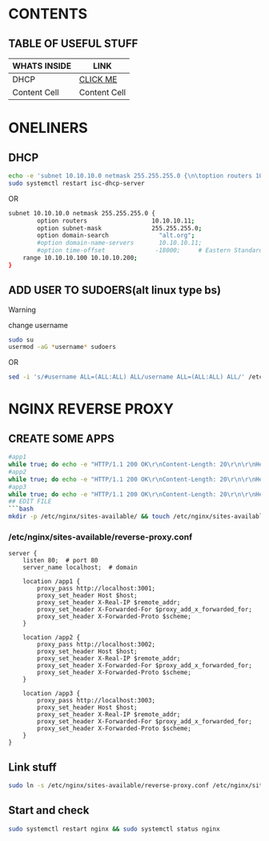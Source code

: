 
# CONTENTS
## TABLE OF USEFUL STUFF
| __WHATS INSIDE__  | LINK |
| ------------- | ------------- |
| DHCP          | [CLICK ME](https://github.com/mr-gniloy-trupeshnik/justsomecommands/blob/main/alt-dhcp) |
| Content Cell  | Content Cell  |

# ONELINERS
## DHCP
```bash
echo -e 'subnet 10.10.10.0 netmask 255.255.255.0 {\n\toption routers 10.10.10.11;\n\toption subnet-mask 255.255.255.0;\n\toption domain-search "alt.org";\n\t#option domain-name-servers 10.10.10.11;\n\t#option time-offset -18000; # Eastern Standard Time\n\trange 10.10.10.100 10.10.10.200;\n}' | sudo tee -a /etc/dhcp/dhcpd.conf
sudo systemctl restart isc-dhcp-server
```
OR

```bash
subnet 10.10.10.0 netmask 255.255.255.0 {
        option routers                  10.10.10.11;
        option subnet-mask              255.255.255.0;
        option domain-search              "alt.org";
        #option domain-name-servers       10.10.10.11;
        #option time-offset              -18000;     # Eastern Standard Time
	range 10.10.10.100 10.10.10.200;
}
```
## ADD USER TO SUDOERS(alt linux type bs)

> [!WARNING]
> change username

``` bash
sudo su
usermod -aG *username* sudoers
```
OR
```bash
sed -i 's/#username ALL=(ALL:ALL) ALL/username ALL=(ALL:ALL) ALL/' /etc/sudoers
```
# NGINX REVERSE PROXY
## CREATE SOME APPS
> 

```bash
#app1
while true; do echo -e "HTTP/1.1 200 OK\r\nContent-Length: 20\r\n\r\nHello from app1!" | nc -l -p 3001; done
#app2
while true; do echo -e "HTTP/1.1 200 OK\r\nContent-Length: 20\r\n\r\nHello from app2!" | nc -l -p 3002; done
#app3
while true; do echo -e "HTTP/1.1 200 OK\r\nContent-Length: 20\r\n\r\nHello from app3!" | nc -l -p 3003; done
## EDIT FILE
```bash
mkdir -p /etc/nginx/sites-available/ && touch /etc/nginx/sites-available/reverse-proxy.conf && sudo vim /etc/nginx/sites-available/reverse-proxy.conf
```
### /etc/nginx/sites-available/reverse-proxy.conf
```nginx
server {
    listen 80;  # port 80
    server_name localhost;  # domain

    location /app1 {
        proxy_pass http://localhost:3001;
        proxy_set_header Host $host;
        proxy_set_header X-Real-IP $remote_addr;
        proxy_set_header X-Forwarded-For $proxy_add_x_forwarded_for;
        proxy_set_header X-Forwarded-Proto $scheme;
    }

    location /app2 {
        proxy_pass http://localhost:3002;
        proxy_set_header Host $host;
        proxy_set_header X-Real-IP $remote_addr;
        proxy_set_header X-Forwarded-For $proxy_add_x_forwarded_for;
        proxy_set_header X-Forwarded-Proto $scheme;
    }

    location /app3 {
        proxy_pass http://localhost:3003;
        proxy_set_header Host $host;
        proxy_set_header X-Real-IP $remote_addr;
        proxy_set_header X-Forwarded-For $proxy_add_x_forwarded_for;
        proxy_set_header X-Forwarded-Proto $scheme;
    }
}
```
## Link stuff
```bash
sudo ln -s /etc/nginx/sites-available/reverse-proxy.conf /etc/nginx/sites-enabled/
```
## Start and check
```bash
sudo systemctl restart nginx && sudo systemctl status nginx  
```
